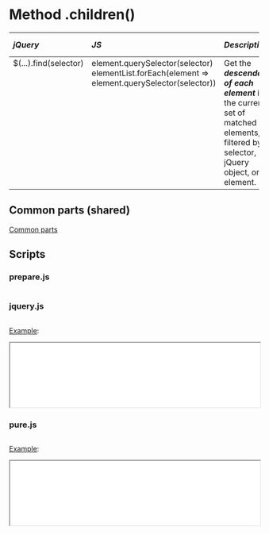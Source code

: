 # Method .children()

<style>
th { text-align: left; font-style: italic; }
tr td:nth-child(1) { width: 10rem; }
tr td:nth-child(2) { width: 30rem; }
tr td:nth-child(3) { width: 50rem; }
td {
  vertical-align: top;
}
</style>

| jQuery | JS | Description | API Reference |
|:--|:--|:--|:--:|
| $(...).find(selector) | element.querySelector(selector)<br />elementList.forEach(element => element.querySelector(selector)) | Get the **_descendants of each element_** in the current set of matched elements, filtered by a selector, jQuery object, or element. | [API doc](https://api.jquery.com/find/) |

## Common parts (shared)

[Common parts](/docs/mdview.html?example/index.md)

## Scripts

### prepare.js

```js:src/prepare.js
```

### jquery.js

```js:src/jquery.js
```

[Example](example.html?jquery):

<iframe width="100%" height="130" src="example.html?jquery"></iframe>

### pure.js

```js:src/pure.js
```

[Example](example.html?pure):

<iframe width="100%" height="130" src="example.html?pure"></iframe>

